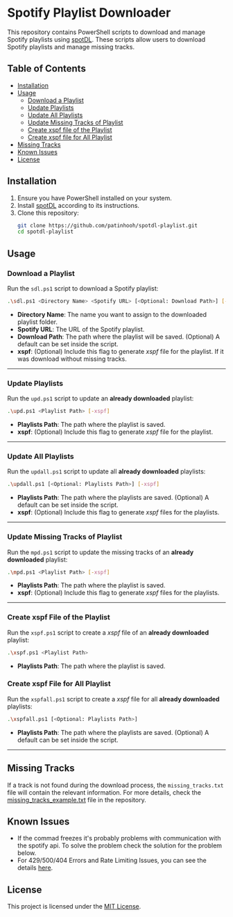 # Spotify Playlist Downloader

This repository contains PowerShell scripts to download and manage Spotify playlists using [spotDL](https://github.com/spotDL/spotify-downloader). These scripts allow users to download Spotify playlists and manage missing tracks.

## Table of Contents

- [Installation](#installation)
- [Usage](#usage)
  - [Download a Playlist](#download-a-playlist)
  - [Update Playlists](#update-playlists)
  - [Update All Playlists](#update-all-playlists)
  - [Update Missing Tracks of Playlist](#update-missing-tracks-of-playlist)
  - [Create xspf file of the Playlist](#create-xspf-file-of-the-playlist)
  - [Create xspf file for All Playlist](#create-xspf-file-for-all-playlist)
- [Missing Tracks](#missing-tracks)
- [Known Issues](#known-issues)
- [License](#license)

## Installation

1. Ensure you have PowerShell installed on your system.
2. Install [spotDL](https://github.com/spotDL/spotify-downloader#installation) according to its instructions.
3. Clone this repository:
    ```bash
    git clone https://github.com/patinhooh/spotdl-playlist.git
    cd spotdl-playlist
    ```

## Usage

### Download a Playlist

Run the `sdl.ps1` script to download a Spotify playlist:

```bash
.\sdl.ps1 <Directory Name> <Spotify URL> [<Optional: Download Path>] [-xspf]
```
- **Directory Name**: The name you want to assign to the downloaded playlist folder.
- **Spotify URL**: The URL of the Spotify playlist.
- **Download Path**: The path where the playlist will be saved. (Optional) A default can be set inside the script.
- **xspf**: (Optional) Include this flag to generate *xspf* file for the playlist. If it was download without missing tracks.

<hr>

### Update Playlists
Run the `upd.ps1` script to update an **already downloaded** playlist:

```bash
.\upd.ps1 <Playlist Path> [-xspf]
```
- **Playlists Path**: The path where the playlist is saved.
- **xspf**: (Optional) Include this flag to generate *xspf* file for the playlist.

<hr>

### Update All Playlists
Run the `updall.ps1` script to update all **already downloaded** playlists:

```bash
.\updall.ps1 [<Optional: Playlists Path>] [-xspf]
```
- **Playlists Path**: The path where the playlists are saved. (Optional) A default can be set inside the script.
- **xspf**: (Optional) Include this flag to generate *xspf* files for the playlists.

<hr>

### Update Missing Tracks of Playlist

Run the `mpd.ps1` script to update the missing tracks of an **already downloaded** playlist:

```bash
.\mpd.ps1 <Playlist Path> [-xspf]
```
- **Playlists Path**: The path where the playlist is saved.
- **xspf**: (Optional) Include this flag to generate *xspf* files for the playlists.

<hr>

### Create xspf File of the Playlist

Run the `xspf.ps1` script to create a *xspf* file of an **already downloaded** playlist:

```bash
.\xspf.ps1 <Playlist Path> 
```
- **Playlists Path**: The path where the playlist is saved.

### Create xspf File for All Playlist

Run the `xspfall.ps1` script to create a *xspf* file for all  **already downloaded** playlists:

```bash
.\xspfall.ps1 [<Optional: Playlists Path>]
```
- **Playlists Path**: The path where the playlists are saved. (Optional) A default can be set inside the script.

<hr>

## Missing Tracks

If a track is not found during the download process, the `missing_tracks.txt` file will contain the relevant information. For more details, check the [missing_tracks_example.txt](missing_tracks_example.txt) file in the repository.

## Known Issues
- If the commad freezes it's probably problems with communication with the spotify api. To solve the problem check the solution for the problem below.
- For 429/500/404 Errors and Rate Limiting Issues, you can see the details [here](https://github.com/spotDL/spotify-downloader/issues/2142).

## License

This project is licensed under the [MIT License](LICENSE).